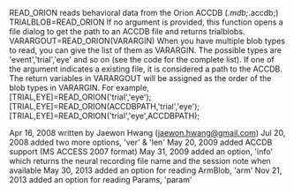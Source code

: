 READ_ORION reads behavioral data from the Orion ACCDB (*.mdb;*.accdb;)
  TRIALBLOB=READ_ORION
      If no argument is provided, this function opens a file dialog to
      get the path to an ACCDB file and returns trialblobs.
  VARARGOUT=READ_ORION(VARARGIN)
      When you have multiple blob types to read, you can give the list of
      them as VARARGIN. The possible types are 'event','trial','eye' and
      so on (see the code for the complete list). If one of the argument
      indicates a existing file, it is considered a path to the ACCDB.
      The return variables in VARARGOUT will be assigned as the order of
      the blob types in VARARGIN. For example,
      [TRIAL,EYE]=READ_ORION('trial','eye');
      [TRIAL,EYE]=READ_ORION(ACCDBPATH,'trial','eye');
      [TRIAL,EYE]=READ_ORION('trial','eye',ACCDBPATH);

  Apr 16, 2008        written by Jaewon Hwang (jaewon.hwang@gmail.com)
  Jul 20, 2008        added two more options, 'ver' & 'len'
  May 20, 2009        added ACCDB support (MS ACCESS 2007 format)
  May 31, 2009        added an option, 'info' which returns the neural
                      recording file name and the session note when
                      available
  May 30, 2013        added an option for reading ArmBlob, 'arm'
  Nov 21, 2013        added an option for reading Params, 'param'
